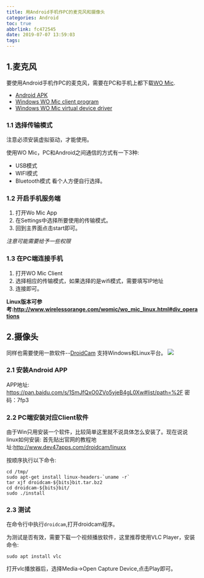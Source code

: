```yaml
---
title: 用Android手机作PC的麦克风和摄像头
categories: Android
toc: true
abbrlink: fc472545
date: 2019-07-07 13:59:03
tags:
---
```


## 1.麦克风
要使用Android手机作PC的麦克风，需要在PC和手机上都下载[WO Mic](http://www.wirelessorange.com/womic).
- [Android APK](http://www.wirelessorange.com/womic/softwares/app-release.apk)
- [Windows WO Mic client program](http://www.wirelessorange.com/womic/softwares/wo_mic_client_setup.exe)
- [Windows WO Mic virtual device driver](http://www.wirelessorange.com/womic/softwares/wo_mic_driver_signed.exe)
<!-- more -->
### 1.1 选择传输模式
注意必须安装虚拟驱动，才能使用。

使用WO Mic，PC和Android之间通信的方式有一下3种:
- USB模式
- WIFI模式
- Bluetooth模式
看个人方便自行选择。

### 1.2 开启手机服务端
1. 打开Wo Mic App
2. 在Settings中选择所要使用的传输模式。
3. 回到主界面点击start即可。

*注意可能需要给予一些权限*

### 1.3 在PC端连接手机
1. 打开WO Mic Client
2. 选择相应的传输模式，如果选择的是wifi模式，需要填写IP地址
3. 连接即可。

**Linux版本可参考:http://www.wirelessorange.com/womic/wo_mic_linux.html#div_operations**

## 2.摄像头
同样也需要使用一款软件--[DroidCam](http://www.dev47apps.com)
支持Windows和Linux平台。
![](https://ae01.alicdn.com/kf/HTB19AxgXAT2gK0jSZFkq6AIQFXaM.jpg)

### 2.1 安装Android APP
APP地址: https://pan.baidu.com/s/1SmJfQxO0ZVo5yjeB4gL0Xw#list/path=%2F
 密码：7fp3

### 2.2 PC端安装对应Client软件
由于Win只用安装一个软件，比较简单这里就不说具体怎么安装了。现在说说linux如何安装:
首先贴出官网的教程地址:http://www.dev47apps.com/droidcam/linuxx

按顺序执行以下命令:
```
cd /tmp/
sudo apt-get install linux-headers-`uname -r`
tar xjf droidcam-${bits}bit.tar.bz2
cd droidcam-${bits}bit/
sudo ./install
```

### 2.3 测试

在命令行中执行`droidcam`,打开droidcam程序。

为测试是否有效，需要下载一个视频播放软件，这里推荐使用VLC Player，安装命令:
```
sudo apt install vlc
```
打开vlc播放器后，选择Media->Open Capture Device,点击Play即可。


